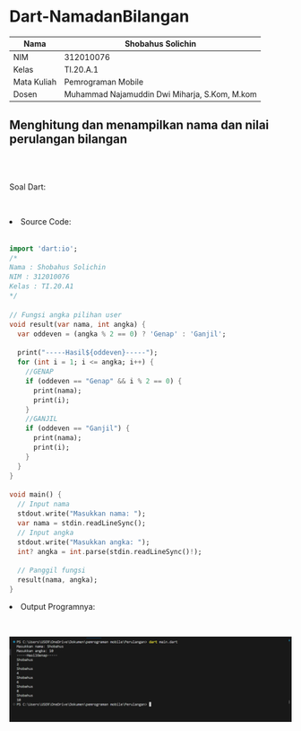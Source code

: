 # Dart-NamadanBilangan

| Nama    | Shobahus Solichin |
| ------- | ----------- |
| NIM     | 312010076       |
| Kelas   | TI.20.A.1        |
| Mata Kuliah   | Pemrograman Mobile  |
| Dosen  | Muhammad Najamuddin Dwi Miharja, S.Kom, M.kom  |

## Menghitung dan menampilkan nama dan nilai perulangan bilangan </p> </br>

Soal Dart: </p></br>

<li> Source Code: </p> </li>

``` dart

import 'dart:io';
/*
Nama : Shobahus Solichin
NIM : 312010076
Kelas : TI.20.A1
*/

// Fungsi angka pilihan user
void result(var nama, int angka) {
  var oddeven = (angka % 2 == 0) ? 'Genap' : 'Ganjil';

  print("-----Hasil${oddeven}-----");
  for (int i = 1; i <= angka; i++) {
    //GENAP
    if (oddeven == "Genap" && i % 2 == 0) {
      print(nama);
      print(i);
    }
    //GANJIL
    if (oddeven == "Ganjil") {
      print(nama);
      print(i);
    }
  }
}

void main() {
  // Input nama
  stdout.write("Masukkan nama: ");
  var nama = stdin.readLineSync();
  // Input angka
  stdout.write("Masukkan angka: ");
  int? angka = int.parse(stdin.readLineSync()!);

  // Panggil fungsi
  result(nama, angka);
}

```

<li> Output Programnya: </li></p><br>

![Output](Foto/1.png)</p> </br>
